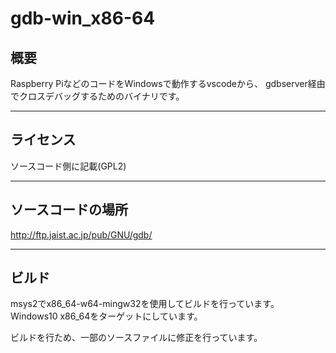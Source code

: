 # gdb-win_x86-64

## 概要

Raspberry PiなどのコードをWindowsで動作するvscodeから、 gdbserver経由でクロスデバッグするためのバイナリです。 

------

## ライセンス

ソースコード側に記載(GPL2)

------

## ソースコードの場所

http://ftp.jaist.ac.jp/pub/GNU/gdb/

------

## ビルド

msys2でx86_64-w64-mingw32を使用してビルドを行っています。
Windows10 x86_64をターゲットにしています。

ビルドを行ため、一部のソースファイルに修正を行っています。